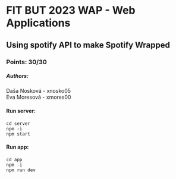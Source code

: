 # FIT BUT 2023 WAP - Web Applications

## Using spotify API to make Spotify Wrapped

### Points: 30/30

##### Authors:

Daša Nosková - xnosko05 <br />
Eva Moresová - xmores00 <br />

#### Run server:

`cd server` <br />
`npm -i ` <br />
`npm start`

#### Run app:

`cd app` <br />
`npm -i ` <br />
`npm run dev`
